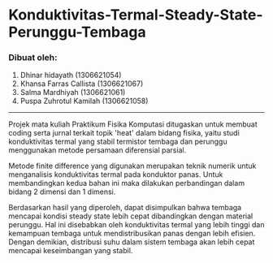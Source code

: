 # Konduktivitas-Termal-Steady-State-Perunggu-Tembaga

### Dibuat oleh:
1. Dhinar hidayath (1306621054)
2. Khansa Farras Callista (1306621067)
3. Salma Mardhiyah (1306621061)
4. Puspa Zuhrotul Kamilah (1306621058)

----

Projek mata kuliah Praktikum Fisika Komputasi ditugaskan untuk membuat coding serta jurnal terkait topik 'heat' dalam bidang fisika, yaitu studi konduktivitas termal yang stabil termistor tembaga dan perunggu menggunakan metode persamaan diferensial parsial. 

Metode finite difference yang digunakan merupakan teknik numerik untuk menganalisis konduktivitas termal pada konduktor panas. Untuk membandingkan kedua bahan ini maka dilakukan perbandingan dalam bidang 2 dimensi dan 1 dimensi. 

Berdasarkan hasil yang diperoleh, dapat disimpulkan bahwa tembaga mencapai kondisi steady state lebih cepat dibandingkan dengan material perunggu. Hal ini disebabkan oleh konduktivitas termal yang lebih tinggi dan kemampuan tembaga untuk mendistribusikan panas dengan lebih efisien. Dengan demikian, distribusi suhu dalam sistem tembaga akan lebih cepat mencapai keseimbangan yang stabil.
